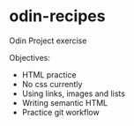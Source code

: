 # odin-recipes
Odin Project exercise

Objectives: 
 - HTML practice
 - No css currently
 - Using links, images and  lists
 - Writing semantic HTML
 - Practice git workflow
